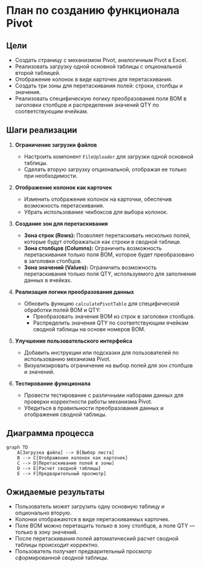 # План по созданию функционала Pivot

## Цели

- Создать страницу с механизмом Pivot, аналогичным Pivot в Excel.
- Реализовать загрузку одной основной таблицы с опциональной второй таблицей.
- Отображение колонок в виде карточек для перетаскивания.
- Создать три зоны для перетаскивания полей: строки, столбцы и значения.
- Реализовать специфическую логику преобразования поля BOM в заголовки столбцов и распределения значений QTY по соответствующим ячейкам.

## Шаги реализации

1. **Ограничение загрузки файлов**
   - Настроить компонент `FileUploader` для загрузки одной основной таблицы.
   - Сделать вторую загрузку опциональной, отображая ее только при необходимости.

2. **Отображение колонок как карточек**
   - Изменить отображение колонок на карточки, обеспечив возможность перетаскивания.
   - Убрать использование чекбоксов для выбора колонок.

3. **Создание зон для перетаскивания**
   - **Зона строк (Rows):** Позволяет перетаскивать несколько полей, которые будут отображаться как строки в сводной таблице.
   - **Зона столбцов (Columns):** Ограничить возможность перетаскивания только поля BOM, которое будет преобразовано в заголовки столбцов.
   - **Зона значений (Values):** Ограничить возможность перетаскивания только поля QTY, используемого для заполнения данных в ячейках.

4. **Реализация логики преобразования данных**
   - Обновить функцию `calculatePivotTable` для специфической обработки полей BOM и QTY:
     - Преобразовать значения BOM из строк в заголовки столбцов.
     - Распределить значения QTY по соответствующим ячейкам сводной таблицы на основе номеров BOM.

5. **Улучшение пользовательского интерфейса**
   - Добавить инструкции или подсказки для пользователей по использованию механизма Pivot.
   - Визуализировать ограничение на выбор полей для зон столбцов и значений.

6. **Тестирование функционала**
   - Провести тестирование с различными наборами данных для проверки корректности работы механизма Pivot.
   - Убедиться в правильности преобразования данных и отображения сводной таблицы.

## Диаграмма процесса

```mermaid
graph TD
    A[Загрузка файла] --> B[Выбор листа]
    B --> C[Отображение колонок как карточек]
    C --> D[Перетаскивание полей в зоны]
    D --> E[Расчет сводной таблицы]
    E --> F[Предварительный просмотр]
```

## Ожидаемые результаты

- Пользователь может загрузить одну основную таблицу и опционально вторую.
- Колонки отображаются в виде перетаскиваемых карточек.
- Поле BOM можно перетащить только в зону столбцов, а поле QTY — только в зону значений.
- После перетаскивания полей автоматический расчет сводной таблицы происходит корректно.
- Пользователь получает предварительный просмотр сформированной сводной таблицы.